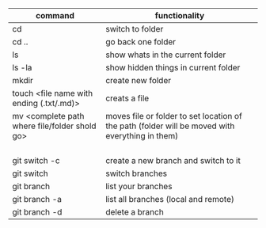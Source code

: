 | command  | functionality |
| ------------- | ------------- |
| cd <folder name>  | switch to folder |
| cd .. | go back one folder  |
| ls | show whats in the current folder |
| ls -la | show hidden things in current folder |
| mkdir <folder name> | create new folder |
| touch <file name with ending (.txt/.md)> | creats a file |
| mv <folder or file name> <complete path where file/folder shold go>| moves file or folder to set location of the path (folder will be moved with everything in them) |
|  |  |
|  |  |
|  |  |
|  |  |
| git switch -c <branchname>  | create a new branch and switch to it   |
| git switch <branchname>  | switch branches  |
| git branch  | list your branches |
| git branch -a  | list all branches (local and remote)  |
| git branch -d <branchname>  | delete a branch  |


